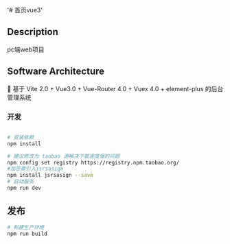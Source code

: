 '# 首页vue3' 

## Description
pc端web项目

## Software Architecture
🎉 基于 Vite 2.0 + Vue3.0 + Vue-Router 4.0 + Vuex 4.0 + element-plus 的后台管理系统

### 开发

```bash

# 安装依赖
npm install

# 建议修改为 taobao 源解决下载速度慢的问题
npm config set registry https://registry.npm.taobao.org/
#加签需引入jsrsasign
npm install jsrsasign --save
# 启动服务
npm run dev
```

## 发布

```bash
# 构建生产环境
npm run build
```